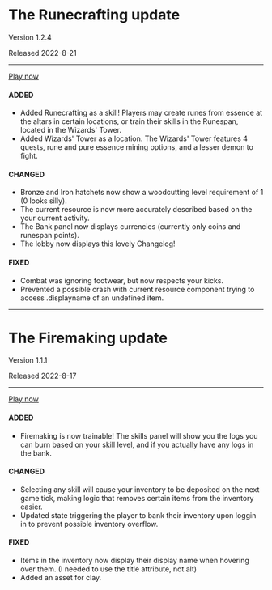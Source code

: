 # The Runecrafting update

Version 1.2.4

Released 2022-8-21

---

[Play now](https://ejmdev-idlescape.herokuapp.com/)

#### ADDED

- Added Runecrafting as a skill! Players may create runes from essence at the altars in certain locations, or train their skills in the Runespan, located in the Wizards' Tower.
- Added Wizards' Tower as a location. The Wizards' Tower features 4 quests, rune and pure essence mining options, and a lesser demon to fight.

#### CHANGED

- Bronze and Iron hatchets now show a woodcutting level requirement of 1 (0 looks silly).
- The current resource is now more accurately described based on the your current activity.
- The Bank panel now displays currencies (currently only coins and runespan points).
- The lobby now displays this lovely Changelog!

#### FIXED

- Combat was ignoring footwear, but now respects your kicks.
- Prevented a possible crash with current resource component trying to access .displayname of an undefined item.

---

# The Firemaking update

Version 1.1.1

Released 2022-8-17

---

[Play now](https://ejmdev-idlescape.herokuapp.com/)

#### ADDED

- Firemaking is now trainable! The skills panel will show you the logs you can burn based on your skill level, and if you actually have any logs in the bank.

#### CHANGED

- Selecting any skill will cause your inventory to be deposited on the next game tick, making logic that removes certain items from the inventory easier.
- Updated state triggering the player to bank their inventory upon loggin in to prevent possible inventory overflow.

#### FIXED

- Items in the inventory now display their display name when hovering over them. (I needed to use the title attribute, not alt)
- Added an asset for clay.
